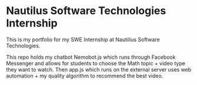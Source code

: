 # Nautilus Software Technologies Internship
This is my portfolio for my SWE Internship at Nautilius Software Technologies.

This repo holds my chatbot Nemobot.js which runs through Facebook Messenger and allows for
students to choose the Math topic + video type they want to watch. Then app.js which runs on 
the external server uses web automation + my quality algorithm to recommend the best video.


